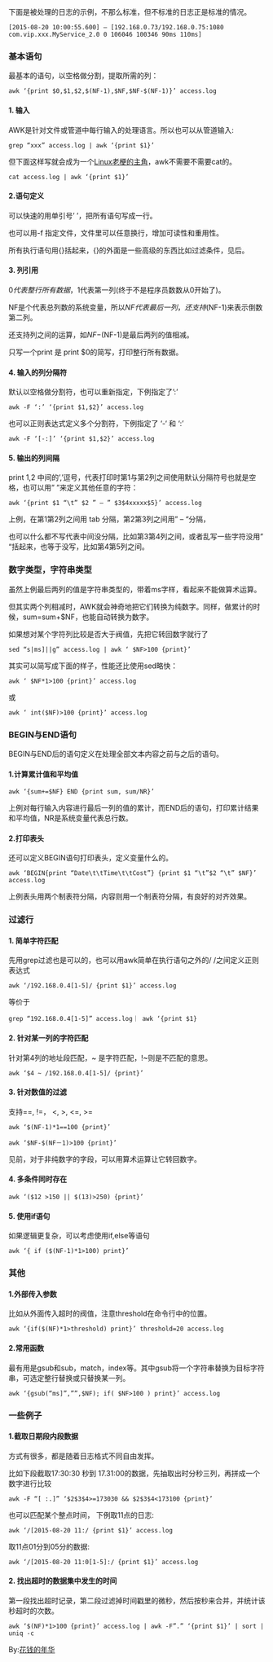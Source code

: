下面是被处理的日志的示例，不那么标准，但不标准的日志正是标准的情况。

    [2015-08-20 10:00:55.600] – [192.168.0.73/192.168.0.75:1080 com.vip.xxx.MyService_2.0 0 106046 100346 90ms 110ms]

### 基本语句

最基本的语句，以空格做分割，提取所需的列：

    awk ‘{print $0,$1,$2,$(NF-1),$NF,$NF-$(NF-1)}’ access.log

#### 1. 输入

AWK是针对文件或管道中每行输入的处理语言。所以也可以从管道输入:

    grep “xxx” access.log | awk ‘{print $1}’

但下面这样写就会成为一个[Linux老梗的主角][0]，awk不需要不需要cat的。

    cat access.log | awk ‘{print $1}’

#### 2.语句定义

可以快速的用单引号’ ’，把所有语句写成一行。

也可以用-f 指定文件，文件里可以任意换行，增加可读性和重用性。

所有执行语句用{}括起来，{}的外面是一些高级的东西比如过滤条件，见后。

#### 3. 列引用

$0代表整行所有数据，$1代表第一列(终于不是程序员数数从0开始了)。

NF是个代表总列数的系统变量，所以$NF代表最后一列，还支持$(NF-1)来表示倒数第二列。

还支持列之间的运算，如$NF-$(NF-1)是最后两列的值相减。

只写一个print 是 print $0的简写，打印整行所有数据。

#### 4. 输入的列分隔符

默认以空格做分割符，也可以重新指定，下例指定了’:’

    awk -F ‘:’ ‘{print $1,$2}’ access.log

也可以正则表达式定义多个分割符，下例指定了 ‘-‘ 和 ‘:’

    awk -F ‘[-:]’ ‘{print $1,$2}’ access.log

#### 5. 输出的列间隔

print $1,$2 中间的’,’逗号，代表打印时第1与第2列之间使用默认分隔符号也就是空格，也可以用” ”来定义其他任意的字符：

    awk ‘{print $1 “\t” $2 ” – ” $3$4xxxxx$5}’ access.log

上例，在第1第2列之间用 tab 分隔，第2第3列之间用” – “分隔，

也可以什么都不写代表中间没分隔，比如第3第4列之间，或者乱写一些字符没用” “括起来，也等于没写，比如第4第5列之间。

### 数字类型，字符串类型

虽然上例最后两列的值是字符串类型的，带着ms字样，看起来不能做算术运算。

但其实两个列相减时，AWK就会神奇地把它们转换为纯数字。同样，做累计的时候，sum=sum+$NF，也能自动转换为数字。

如果想对某个字符列比较是否大于阀值，先把它转回数字就行了

    sed “s|ms]||g” access.log | awk ‘ $NF>100 {print}’

其实可以简写成下面的样子，性能还比使用sed略快：

    awk ‘ $NF*1>100 {print}’ access.log

或

    awk ‘ int($NF)>100 {print}’ access.log

### BEGIN与END语句

BEGIN与END后的语句定义在处理全部文本内容之前与之后的语句。

#### 1.计算累计值和平均值

    awk ‘{sum+=$NF} END {print sum, sum/NR}’

上例对每行输入内容进行最后一列的值的累计，而END后的语句，打印累计结果 和平均值，NR是系统变量代表总行数。

#### 2.打印表头

还可以定义BEGIN语句打印表头，定义变量什么的。

    awk ‘BEGIN{print “Date\t\tTime\t\tCost”} {print $1 “\t”$2 “\t” $NF}’ access.log

上例表头用两个制表符分隔，内容则用一个制表符分隔，有良好的对齐效果。

### 过滤行

#### 1. 简单字符匹配

先用grep过滤也是可以的，也可以用awk简单在执行语句之外的/ /之间定义正则表达式

    awk ‘/192.168.0.4[1-5]/ {print $1}’ access.log

等价于

    grep “192.168.0.4[1-5]” access.log｜ awk ‘{print $1}

#### 2. 针对某一列的字符匹配

针对第4列的地址段匹配，~ 是字符匹配，!~则是不匹配的意思。

    awk ‘$4 ~ /192.168.0.4[1-5]/ {print}’

#### 3. 针对数值的过滤

支持==, !=， <, >, <=, >=

    awk ‘$(NF-1)*1==100 {print}’

    awk ‘$NF-$(NF－1)>100 {print}’

见前，对于非纯数字的字段，可以用算术运算让它转回数字。

#### 4. 多条件同时存在

    awk ‘($12 >150 || $(13)>250) {print}’

#### 5. 使用if语句

如果逻辑更复杂，可以考虑使用if,else等语句

    awk ‘{ if ($(NF-1)*1>100) print}’

### 其他

#### 1.外部传入参数

比如从外面传入超时的阀值，注意threshold在命令行中的位置。

    awk ‘{if($(NF)*1>threshold) print}’ threshold=20 access.log

#### 2.常用函数

最有用是gsub和sub，match，index等。其中gsub将一个字符串替换为目标字符串，可选定整行替换或只替换某一列。

    awk ‘{gsub(“ms]”,””,$NF); if( $NF>100 ) print}’ access.log

### 一些例子

#### 1.截取日期段内段数据

方式有很多，都是随着日志格式不同自由发挥。

比如下段截取17:30:30 秒到 17.31:00的数据，先抽取出时分秒三列，再拼成一个数字进行比较

    awk -F “[ :.]” ‘$2$3$4>=173030 && $2$3$4<173100 {print}’

也可以匹配某个整点时间， 下例取11点的日志:

    awk ‘/[2015-08-20 11:/ {print $1}’ access.log

取11点01分到05分的数据:

    awk ‘/[2015-08-20 11:0[1-5]:/ {print $1}’ access.log

#### 2. 找出超时的数据集中发生的时间

第一段找出超时记录，第二段过滤掉时间戳里的微秒，然后按秒来合并，并统计该秒超时的次数。

    awk ‘$(NF)*1>100 {print}’ access.log | awk -F”.” ‘{print $1}’ | sort | uniq -c

By:[花钱的年华][1]

[0]: https://linux.cn/article-1699-1.html
[1]: http://calvin1978.blogcn.com/articles/awk_accesslog.html